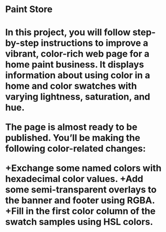 <h1>Paint Store<h1>
In this project, you will follow step-by-step instructions to improve a vibrant, color-rich web page for a home paint business. It displays information about using color in a home and color swatches with varying lightness, saturation, and hue.

The page is almost ready to be published. You’ll be making the following color-related changes:

+Exchange some named colors with hexadecimal color values.
+Add some semi-transparent overlays to the banner and footer using RGBA.
+Fill in the first color column of the swatch samples using HSL colors.
